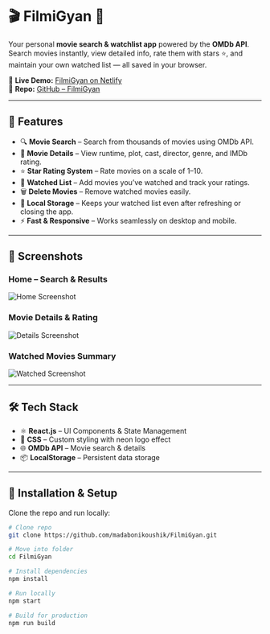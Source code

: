 # 🎬 FilmiGyan 🍿  
Your personal **movie search & watchlist app** powered by the **OMDb API**.  
Search movies instantly, view detailed info, rate them with stars ⭐, and maintain your own watched list — all saved in your browser.  

🔗 **Live Demo:** [FilmiGyan on Netlify](https://beamish-strudel-e6cd48.netlify.app/)  
📂 **Repo:** [GitHub – FilmiGyan](https://github.com/madabonikoushik/FilmiGyan)

---

## 🚀 Features

- 🔍 **Movie Search** – Search from thousands of movies using OMDb API.  
- 📖 **Movie Details** – View runtime, plot, cast, director, genre, and IMDb rating.  
- ⭐ **Star Rating System** – Rate movies on a scale of 1–10.  
- 📂 **Watched List** – Add movies you’ve watched and track your ratings.  
- 🗑 **Delete Movies** – Remove watched movies easily.  
- 💾 **Local Storage** – Keeps your watched list even after refreshing or closing the app.  
- ⚡ **Fast & Responsive** – Works seamlessly on desktop and mobile.  

---

## 📸 Screenshots  

### Home – Search & Results  
![Home Screenshot](https://i.ibb.co/zZ5t9Hj/filmi-home.png)  

### Movie Details & Rating  
![Details Screenshot](https://i.ibb.co/5vX1y6M/filmi-details.png)  

### Watched Movies Summary  
![Watched Screenshot](https://i.ibb.co/gyTLfkh/filmi-watched.png)  

---

## 🛠 Tech Stack

- ⚛️ **React.js** – UI Components & State Management  
- 🎨 **CSS** – Custom styling with neon logo effect  
- 🌐 **OMDb API** – Movie search & details  
- 📦 **LocalStorage** – Persistent data storage  

---

## 📂 Installation & Setup  

Clone the repo and run locally:

```bash
# Clone repo
git clone https://github.com/madabonikoushik/FilmiGyan.git

# Move into folder
cd FilmiGyan

# Install dependencies
npm install

# Run locally
npm start

# Build for production
npm run build
